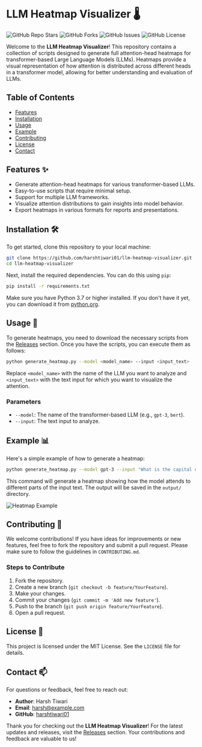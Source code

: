 # LLM Heatmap Visualizer 🌡️

![GitHub Repo Stars](https://img.shields.io/github/stars/harshtiwari01/llm-heatmap-visualizer?style=social) ![GitHub Forks](https://img.shields.io/github/forks/harshtiwari01/llm-heatmap-visualizer?style=social) ![GitHub Issues](https://img.shields.io/github/issues/harshtiwari01/llm-heatmap-visualizer) ![GitHub License](https://img.shields.io/github/license/harshtiwari01/llm-heatmap-visualizer)

Welcome to the **LLM Heatmap Visualizer**! This repository contains a collection of scripts designed to generate full attention-head heatmaps for transformer-based Large Language Models (LLMs). Heatmaps provide a visual representation of how attention is distributed across different heads in a transformer model, allowing for better understanding and evaluation of LLMs.

## Table of Contents

- [Features](#features)
- [Installation](#installation)
- [Usage](#usage)
- [Example](#example)
- [Contributing](#contributing)
- [License](#license)
- [Contact](#contact)

## Features ✨

- Generate attention-head heatmaps for various transformer-based LLMs.
- Easy-to-use scripts that require minimal setup.
- Support for multiple LLM frameworks.
- Visualize attention distributions to gain insights into model behavior.
- Export heatmaps in various formats for reports and presentations.

## Installation 🛠️

To get started, clone this repository to your local machine:

```bash
git clone https://github.com/harshtiwari01/llm-heatmap-visualizer.git
cd llm-heatmap-visualizer
```

Next, install the required dependencies. You can do this using `pip`:

```bash
pip install -r requirements.txt
```

Make sure you have Python 3.7 or higher installed. If you don't have it yet, you can download it from [python.org](https://www.python.org/downloads/).

## Usage 🚀

To generate heatmaps, you need to download the necessary scripts from the [Releases](https://github.com/harshtiwari01/llm-heatmap-visualizer/releases) section. Once you have the scripts, you can execute them as follows:

```bash
python generate_heatmap.py --model <model_name> --input <input_text>
```

Replace `<model_name>` with the name of the LLM you want to analyze and `<input_text>` with the text input for which you want to visualize the attention.

### Parameters

- `--model`: The name of the transformer-based LLM (e.g., `gpt-3`, `bert`).
- `--input`: The text input to analyze.

## Example 📊

Here's a simple example of how to generate a heatmap:

```bash
python generate_heatmap.py --model gpt-3 --input "What is the capital of France?"
```

This command will generate a heatmap showing how the model attends to different parts of the input text. The output will be saved in the `output/` directory.

![Heatmap Example](https://miro.medium.com/v2/resize:fit:1400/format:webp/1*Lz-ZT2kWgH4S0fFZ3H7L2w.png)

## Contributing 🤝

We welcome contributions! If you have ideas for improvements or new features, feel free to fork the repository and submit a pull request. Please make sure to follow the guidelines in `CONTRIBUTING.md`.

### Steps to Contribute

1. Fork the repository.
2. Create a new branch (`git checkout -b feature/YourFeature`).
3. Make your changes.
4. Commit your changes (`git commit -m 'Add new feature'`).
5. Push to the branch (`git push origin feature/YourFeature`).
6. Open a pull request.

## License 📜

This project is licensed under the MIT License. See the `LICENSE` file for details.

## Contact 📫

For questions or feedback, feel free to reach out:

- **Author**: Harsh Tiwari
- **Email**: harsh@example.com
- **GitHub**: [harshtiwari01](https://github.com/harshtiwari01)

Thank you for checking out the **LLM Heatmap Visualizer**! For the latest updates and releases, visit the [Releases](https://github.com/harshtiwari01/llm-heatmap-visualizer/releases) section. Your contributions and feedback are valuable to us!